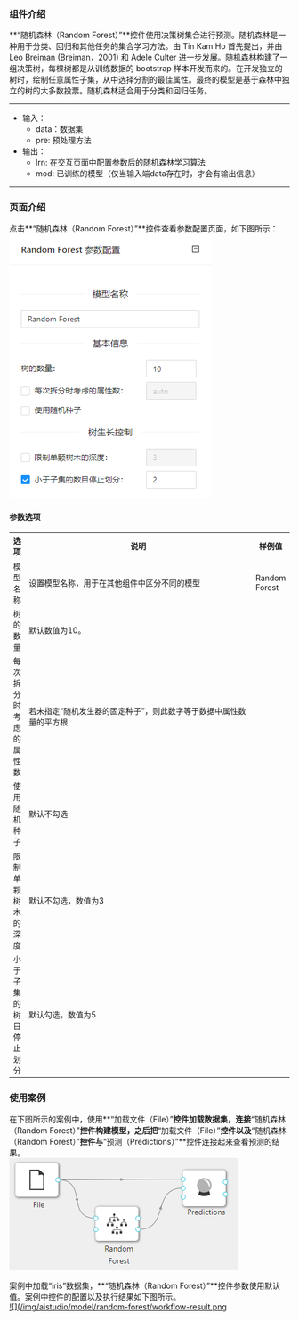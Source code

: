### 组件介绍
**“随机森林（Random Forest）”**控件使用决策树集合进行预测。随机森林是一种用于分类、回归和其他任务的集合学习方法。由 Tin Kam Ho 首先提出，并由 Leo Breiman (Breiman，2001) 和 Adele Culter 进一步发展。随机森林构建了一组决策树，每棵树都是从训练数据的 bootstrap 样本开发而来的。在开发独立的树时，绘制任意属性子集，从中选择分割的最佳属性。最终的模型是基于森林中独立的树的大多数投票。随机森林适合用于分类和回归任务。
<hr/>

- 输入：
  - data：数据集
  - pre: 预处理方法
- 输出：
  - lrn: 在交互页面中配置参数后的随机森林学习算法
  - mod: 已训练的模型（仅当输入端data存在时，才会有输出信息）

<hr/>


### 页面介绍
点击**“随机森林（Random Forest）”**控件查看参数配置页面，如下图所示：  
[ ![](/img/aistudio/model/random-forest/param.png) ](/img/aistudio/model/random-forest/param.png)

#### 参数选项
<table>
  <tr>
    <th>选项</th>
    <th width="650">说明</th>
    <th>样例值</th>
  </tr>
  <tr>
      <td>模型名称</td> 
      <td>
      设置模型名称，用于在其他组件中区分不同的模型
      </td> 
      <td>Random Forest</td>
  </tr>
  <tr>
      <td>树的数量</td> 
      <td>
      默认数值为10。
      </td> 
      <td></td>
  </tr>
  <tr>
    <td>每次拆分时考虑的属性数</td> 
    <td>
    若未指定“随机发生器的固定种子”，则此数字等于数据中属性数量的平方根
    </td> 
    <td></td>
  </tr>
  <tr>
    <td>使用随机种子</td> 
    <td>
    默认不勾选
    </td> 
    <td></td>
  </tr>
  <tr>
    <td>限制单颗树木的深度</td> 
    <td>
    默认不勾选，数值为3
    </td> 
    <td></td>
  </tr>
  <tr>
    <td>小于子集的树目停止划分</td> 
    <td>
    默认勾选，数值为5
    </td> 
    <td></td>
  </tr>
</table>

### 使用案例
在下图所示的案例中，使用**“加载文件（File）”**控件加载数据集，连接**“随机森林（Random Forest）”**控件构建模型，之后把**“加载文件（File）”**控件以及**“随机森林（Random Forest）”**控件与**“预测（Predictions）”**控件连接起来查看预测的结果。  
[ ![](/img/aistudio/model/random-forest/workflow.png) ](/img/aistudio/model/random-forest/workflow.png)

案例中加载“iris”数据集，**“随机森林（Random Forest）”**控件参数使用默认值。案例中控件的配置以及执行结果如下图所示。  
[ ![](/img/aistudio/model/random-forest/workflow-result.png ](/img/aistudio/model/random-forest/workflow-result.png)